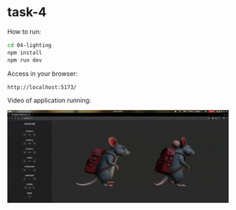 # task-4

How to run:

```bash
cd 04-lighting
npm install
npm run dev
```

Access in your browser:

```
http://localhost:5173/
```

Video of application running:

![](result.gif)
